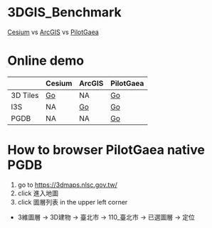 # 3DGIS_Benchmark
[Cesium](https://cesium.com/) vs [ArcGIS](https://developers.arcgis.com/javascript/latest/) vs [PilotGaea](https://www.pilotgaea.com.tw/)

# Online demo

|     |  Cesium   | ArcGIS  | PilotGaea|
|  ----  | ----  | ----  |----  |
| 3D Tiles  | [Go](https://lag945.github.io/3DGIS_Benchmark/cesium/Apps/3dtiles_nlsc_taipei.htm) | NA |[Go](https://lag945.github.io/3DGIS_Benchmark/pilotgaea/3dtiles_nlsc_taipei.htm) |
| I3S  | NA | [Go](https://lag945.github.io/3DGIS_Benchmark/arcgis/i3s_nlsc_taipei.htm) |[Go](https://lag945.github.io/3DGIS_Benchmark/pilotgaea/i3s_nlsc_taipei.htm) |
| PGDB  | NA | NA |[Go](https://3dmaps.nlsc.gov.tw/) |

# How to browser PilotGaea native PGDB
1. go to https://3dmaps.nlsc.gov.tw/
1. click 進入地圖
1. click 圖層列表 in the upper left corner
  - 3維圖層 -> 3D建物 -> 臺北市 -> 110_臺北市 -> 已選圖層 -> 定位
